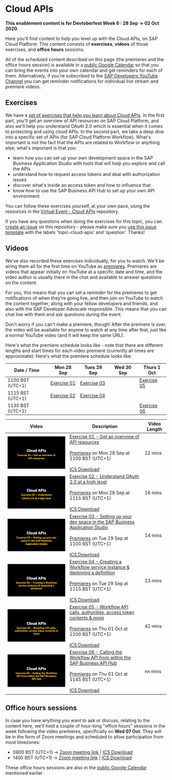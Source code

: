 # Cloud APIs

**This enablement content is for Devtoberfest Week 6 : 28 Sep → 02 Oct 2020.**

Here you'll find content to help you level up with the Cloud APIs, on SAP Cloud Platform. This content consists of **exercises**, **videos** of those exercises, and **office hours** sessions. 

All of the scheduled content described on this page (the premieres and the office hours session) is available in a [public Google Calendar](https://calendar.google.com/calendar?cid=Ym1ibGJucHFkOHMwcWZoYnZnMjJqazE3OWdAZ3JvdXAuY2FsZW5kYXIuZ29vZ2xlLmNvbQ) so that you can bring the events into your own calendar and get reminders for each of them. Alternatively, if you're subscribed to the [SAP Developers YouTube Channel](https://www.youtube.com/user/sapdevs) you can get reminder notifications for individual live stream and premiere videos. 

## Exercises

We have a [set of exercises that help you learn about Cloud APIs](https://github.com/SAP-samples/cloud-apis-virtual-event/). In the first part, you'll get an overview of API resources on SAP Cloud Platform, and also we'll help you understand OAuth 2.0 which is essential when it comes to protecting and using cloud APIs. In the second part, we take a deep dive into a specific set of APIs (for SAP Cloud Platform Workflow). What's important is not the fact that the APIs are related to Workflow or anything else; what's important is that you:

- learn how you can set up your own development space in the SAP Business Application Studio with tools that will help you explore and call the APIs
- understand how to request access tokens and deal with authorization issues
- discover what's inside an access token and how to influence that
- know how to use the SAP Business API Hub to set up your own API environment

You can follow these exercises yourself, at your own pace, using the resources in the [Virtual Event - Cloud APIs](https://github.com/SAP-samples/cloud-apis-virtual-event/) repository. 

If you have any questions when doing the exercises for this topic, you can [create an issue](https://github.com/SAP-samples/sap-devtoberfest-2020/issues/new?assignees=&labels=question%2C+topic-cloud-apis&template=exercise-question.md&title=Summarize+your+question+here) on this repository - please make sure you [use this issue template](https://github.com/SAP-samples/sap-devtoberfest-2020/issues/new?assignees=&labels=question%2C+topic-cloud-apis&template=exercise-question.md&title=Summarize+your+question+here) with the labels 'topic-cloud-apis' and 'question'. Thanks!

## Videos 

We've also recorded these exercises individually, for you to watch. We'll be airing them all for the first time on YouTube as [premieres](https://support.google.com/youtube/answer/9080341). Premieres are videos that appear initially on YouTube at a specific date and time, and the video author is usually there in the chat and available to answer questions on the content. 

For you, this means that you can set a reminder for the premieres to get notifications of when they're going live, and then join on YouTube to watch the content together, along with your fellow developers and friends, and also with the SAP Developer Advocate responsible. This means that you can chat live with them and ask questions during the event.

Don't worry if you can't make a premiere, though! After the premiere is over, the video will be available for anyone to watch at any time after that, just like a normal YouTube video (and it will keep the same URL). 

Here's what the premiere schedule looks like - note that there are different lengths and start times for each video premiere (currently all times are approximate):
Here's what the premiere schedule looks like:

| Date / Time      | Mon 28 Sep        | Tues 29 Sep       | Wed 30 Sep  | Thurs 1 Oct |
| ---------------- | ---------------- | --------------- | --------------- | --------------- |
| 1100 BST (UTC+1) | [Exercise 01](https://youtu.be/efnYDfEwqDs) | [Exercise 03](https://youtu.be/FvYyQQiKzmQ) | | [Exercise 05]() |
| 1115 BST (UTC+1) | [Exercise 02](https://youtu.be/ie3V0HuJg8M) | [Exercise 04]() |  
| 1130 BST (UTC+1) | | | | [Exercise 06]() |

| Video | Description | Video Length |
| - | - | - |
| [![Exercise 01](cloud-apis-1.png)](https://youtu.be/efnYDfEwqDs)  | [Exercise 01 - Get an overview of API resources](https://github.com/SAP-samples/cloud-apis-virtual-event/tree/main/exercises/01/readme.md)  <br><br>[Premieres](https://youtu.be/efnYDfEwqDs) on Mon 28 Sep at 1100 BST (UTC+1)<br><br>[ICS Download](https://sap-samples.github.io/sap-devtoberfest-2020/cal/cloud_apis_ex1.ics) | 12 mins |
| [![Exercise 02](cloud-apis-2.png)](https://youtu.be/ie3V0HuJg8M)  | [Exercise 02 - Understand OAuth 2.0 at a high level](https://github.com/SAP-samples/cloud-apis-virtual-event/tree/main/exercises/02/readme.md)  <br><br>[Premieres](https://youtu.be/ie3V0HuJg8M) on Mon 28 Sep at 1115 BST (UTC+1)<br><br>[ICS Download](https://sap-samples.github.io/sap-devtoberfest-2020/cal/cloud_apis_ex2.ics) | 16 mins |
| [![Exercise 03](cloud-apis-3.png)](https://youtu.be/yKkBoR1rqlk)  | [Exercise 03 - Setting up your dev space in the SAP Business Application Studio](https://github.com/SAP-samples/cloud-apis-virtual-event/tree/main/exercises/03/readme.md)  <br><br>[Premieres](https://youtu.be/yKkBoR1rqlk) on Tue 29 Sep at 1100 BST (UTC+1)<br><br>[ICS Download](https://sap-samples.github.io/sap-devtoberfest-2020/cal/cloud_apis_ex3.ics) | 14 mins |
| [![Exercise 04](cloud-apis-4.png)](https://youtu.be/8vQIEwAZcqw)  | [Exercise 04 - Creating a Workflow service instance & deploying a definition](https://github.com/SAP-samples/cloud-apis-virtual-event/tree/main/exercises/04/readme.md)  <br><br>[Premieres](https://youtu.be/8vQIEwAZcqw) on Tue 29 Sep at 1115 BST (UTC+1)<br><br>[ICS Download](https://sap-samples.github.io/sap-devtoberfest-2020/cal/cloud_apis_ex4.ics) | 13 mins |
| [![Exercise 05](cloud-apis-5.png)](https://youtu.be/)  | [Exercise 05 - Workflow API calls, authorities, access token contents & more](https://github.com/SAP-samples/cloud-apis-virtual-event/tree/main/exercises/05/readme.md)  <br><br>[Premieres](https://youtu.be/) on Thu 01 Oct at 1100 BST (UTC+1)<br><br>[ICS Download](https://sap-samples.github.io/sap-devtoberfest-2020/cal/cloud_apis_ex5.ics) | 42 mins |
| [![Exercise 06](cloud-apis-6.png)](https://youtu.be/)  | [Exercise 06 - Calling the Workflow API from within the SAP Business API Hub](https://github.com/SAP-samples/cloud-apis-virtual-event/tree/main/exercises/06/readme.md)  <br><br>[Premieres](https://youtu.be/) on Thu 01 Oct at 1145 BST (UTC+1)<br><br>[ICS Download](https://sap-samples.github.io/sap-devtoberfest-2020/cal/cloud_apis_ex6.ics) | nn mins |


## Office hours sessions

In case you have anything you want to ask or discuss, relating to the content here, we'll hold a couple of hour-long "office hours" sessions in the week following the video premieres, specifically on **Wed 07 Oct**. They will be in the form of Zoom meetings and scheduled to allow participation from most timezones:

- 0800 BST (UTC+1) → [Zoom meeting link](https://sap-se.zoom.us/j/97591864805) | [ICS Download](https://sap-samples.github.io/sap-devtoberfest-2020/cal/cloud_apis_office_hours1.ics)
- 1400 BST (UTC+1) → [Zoom meeting link](https://sap-se.zoom.us/j/94828077650) | [ICS Download](https://sap-samples.github.io/sap-devtoberfest-2020/cal/cloud_apis_office_hours2.ics)

These office hours sessions are also in the [public Google Calendar](https://calendar.google.com/calendar?cid=Ym1ibGJucHFkOHMwcWZoYnZnMjJqazE3OWdAZ3JvdXAuY2FsZW5kYXIuZ29vZ2xlLmNvbQ) mentioned earlier.

